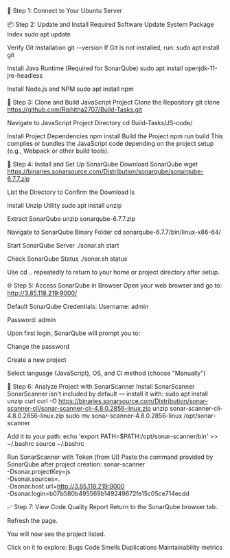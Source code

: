 🔐 Step 1: Connect to Your Ubuntu Server

📦 Step 2: Update and Install Required Software
Update System Package Index
sudo apt update

Verify Git Installation
git --version
If Git is not installed, run:
sudo apt install git

Install Java Runtime (Required for SonarQube)
sudo apt install openjdk-11-jre-headless

Install Node.js and NPM
sudo apt install npm

🧾 Step 3: Clone and Build JavaScript Project
Clone the Repository
git clone https://github.com/Rishitha2707/Build-Tasks.git


Navigate to JavaScript Project Directory
cd Build-Tasks/JS-code/

Install Project Dependencies
npm install
Build the Project
npm run build
This compiles or bundles the JavaScript code depending on the project setup (e.g., Webpack or other build tools).

🧰 Step 4: Install and Set Up SonarQube
Download SonarQube
wget https://binaries.sonarsource.com/Distribution/sonarqube/sonarqube-6.7.7.zip

List the Directory to Confirm the Download
ls

Install Unzip Utility
sudo apt install unzip

Extract SonarQube
unzip sonarqube-6.7.7.zip

Navigate to SonarQube Binary Folder
cd sonarqube-6.7.7/bin/linux-x86-64/

Start SonarQube Server
./sonar.sh start

Check SonarQube Status
./sonar.sh status

Use cd .. repeatedly to return to your home or project directory after setup.

🌐 Step 5: Access SonarQube in Browser
Open your web browser and go to:
http://3.85.118.219:9000/

Default SonarQube Credentials:
Username: admin

Password: admin

Upon first login, SonarQube will prompt you to:

Change the password

Create a new project

Select language (JavaScript), OS, and CI method (choose "Manually")


🔎 Step 6: Analyze Project with SonarScanner
Install SonarScanner
SonarScanner isn't included by default — install it with:
sudo apt install unzip curl
curl -O https://binaries.sonarsource.com/Distribution/sonar-scanner-cli/sonar-scanner-cli-4.8.0.2856-linux.zip
unzip sonar-scanner-cli-4.8.0.2856-linux.zip
sudo mv sonar-scanner-4.8.0.2856-linux /opt/sonar-scanner

Add it to your path:
echo 'export PATH=$PATH:/opt/sonar-scanner/bin' >> ~/.bashrc
source ~/.bashrc

Run SonarScanner with Token (from UI)
Paste the command provided by SonarQube after project creation:
sonar-scanner \
  -Dsonar.projectKey=js \
  -Dsonar.sources=. \
  -Dsonar.host.url=http://3.85.118.219:9000 \
  -Dsonar.login=b07b580b495569b149249672fe15c05ce714ecdd

✅ Step 7: View Code Quality Report
Return to the SonarQube browser tab.

Refresh the page.

You will now see the project listed.

Click on it to explore:
Bugs
Code Smells
Duplications
Maintainability metrics

